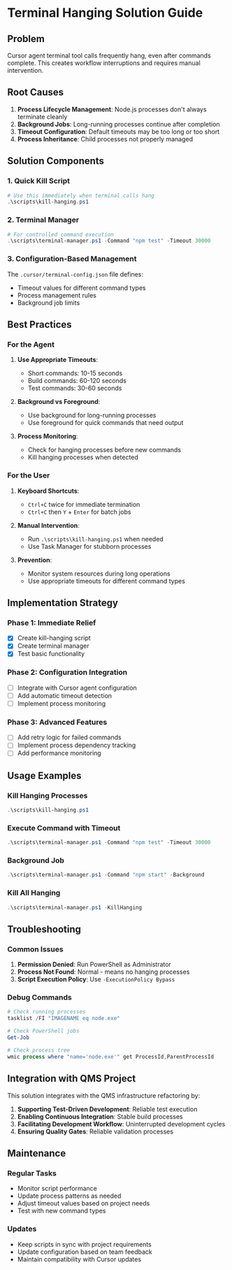 # Terminal Hanging Solution Guide

## Problem
Cursor agent terminal tool calls frequently hang, even after commands complete. This creates workflow interruptions and requires manual intervention.

## Root Causes
1. **Process Lifecycle Management**: Node.js processes don't always terminate cleanly
2. **Background Jobs**: Long-running processes continue after completion
3. **Timeout Configuration**: Default timeouts may be too long or too short
4. **Process Inheritance**: Child processes not properly managed

## Solution Components

### 1. Quick Kill Script
```powershell
# Use this immediately when terminal calls hang
.\scripts\kill-hanging.ps1
```

### 2. Terminal Manager
```powershell
# For controlled command execution
.\scripts\terminal-manager.ps1 -Command "npm test" -Timeout 30000
```

### 3. Configuration-Based Management
The `.cursor/terminal-config.json` file defines:
- Timeout values for different command types
- Process management rules
- Background job limits

## Best Practices

### For the Agent
1. **Use Appropriate Timeouts**: 
   - Short commands: 10-15 seconds
   - Build commands: 60-120 seconds
   - Test commands: 30-60 seconds

2. **Background vs Foreground**:
   - Use background for long-running processes
   - Use foreground for quick commands that need output

3. **Process Monitoring**:
   - Check for hanging processes before new commands
   - Kill hanging processes when detected

### For the User
1. **Keyboard Shortcuts**:
   - `Ctrl+C` twice for immediate termination
   - `Ctrl+C` then `Y` + `Enter` for batch jobs

2. **Manual Intervention**:
   - Run `.\scripts\kill-hanging.ps1` when needed
   - Use Task Manager for stubborn processes

3. **Prevention**:
   - Monitor system resources during long operations
   - Use appropriate timeouts for different command types

## Implementation Strategy

### Phase 1: Immediate Relief
- [x] Create kill-hanging script
- [x] Create terminal manager
- [x] Test basic functionality

### Phase 2: Configuration Integration
- [ ] Integrate with Cursor agent configuration
- [ ] Add automatic timeout detection
- [ ] Implement process monitoring

### Phase 3: Advanced Features
- [ ] Add retry logic for failed commands
- [ ] Implement process dependency tracking
- [ ] Add performance monitoring

## Usage Examples

### Kill Hanging Processes
```powershell
.\scripts\kill-hanging.ps1
```

### Execute Command with Timeout
```powershell
.\scripts\terminal-manager.ps1 -Command "npm test" -Timeout 30000
```

### Background Job
```powershell
.\scripts\terminal-manager.ps1 -Command "npm start" -Background
```

### Kill All Hanging
```powershell
.\scripts\terminal-manager.ps1 -KillHanging
```

## Troubleshooting

### Common Issues
1. **Permission Denied**: Run PowerShell as Administrator
2. **Process Not Found**: Normal - means no hanging processes
3. **Script Execution Policy**: Use `-ExecutionPolicy Bypass`

### Debug Commands
```powershell
# Check running processes
tasklist /FI "IMAGENAME eq node.exe"

# Check PowerShell jobs
Get-Job

# Check process tree
wmic process where "name='node.exe'" get ProcessId,ParentProcessId
```

## Integration with QMS Project

This solution integrates with the QMS infrastructure refactoring by:

1. **Supporting Test-Driven Development**: Reliable test execution
2. **Enabling Continuous Integration**: Stable build processes
3. **Facilitating Development Workflow**: Uninterrupted development cycles
4. **Ensuring Quality Gates**: Reliable validation processes

## Maintenance

### Regular Tasks
- Monitor script performance
- Update process patterns as needed
- Adjust timeout values based on project needs
- Test with new command types

### Updates
- Keep scripts in sync with project requirements
- Update configuration based on team feedback
- Maintain compatibility with Cursor updates 